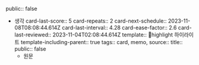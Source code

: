 public:: false

- 생각
  card-last-score:: 5
  card-repeats:: 2
  card-next-schedule:: 2023-11-08T08:08:44.614Z
  card-last-interval:: 4.28
  card-ease-factor:: 2.6
  card-last-reviewed:: 2023-11-04T02:08:44.614Z
  template:: highlight 하이라이트
  template-including-parent:: true
  tags:: card, memo,
  source::
  title::
  public:: false
	- 원문